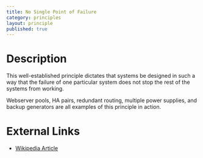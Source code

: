 ```yaml
---
title: No Single Point of Failure
category: principles
layout: principle
published: true
---
```


# Description
This well-established principle dictates that systems be designed in such a way
that the failure of one particular system does not stop the rest of the systems 
from working.

Webserver pools, HA pairs, redundant routing, multiple power supplies, and
backup generators are all examples of this principle in action.

# External Links
- [Wikipedia Article](http://en.wikipedia.org/wiki/Single_point_of_failure)

